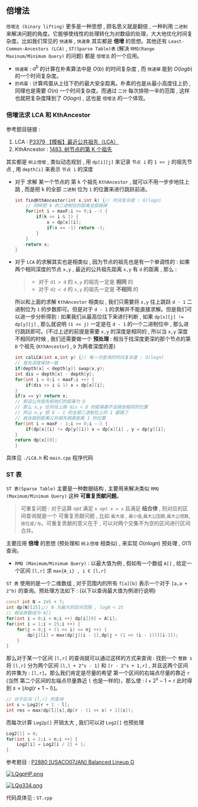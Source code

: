 #

## 倍增法

`倍增法 (binary lifting)` 更多是一种思想 , 顾名思义就是翻倍 , 一种利用 `二进制` 来解决问题的角度。它能够使线性的处理转化为对数级的处理，大大地优化时间复杂度。比如我们常见的 `快速幂` , `快速乘` 其实都是 **倍增** 的思想。其他还有 `Least-Common-Ancestors (LCA)` , `ST(Sparse Table)表` (解决 `RMQ(Range Maxinum/Minimum Query)` 的问题) 都是 `倍增法` 的一个应用。

- `快速幂` : $a^b$ 的计算在朴素算法中是 $O(b)$ 的时间复杂度 , 而 `快速幂` 能到 $O(logb)$ 的一个时间复杂度。
- `扔鸡蛋` : 计算鸡蛋从上往下扔的最大安全距离。朴素的也是从最小高度往上扔 , 同理也是需要 $O(n)$ 一个时间复杂度。而通过 `二分` 每次排除一半的范围 , 这样也就把复杂度降到了 $O(logn)$ , 这也是 `倍增法` 的一个体现。

### 倍增法求 LCA 和 KthAncestor

参考题目链接 :

1. LCA : [P3379 【模板】最近公共祖先（LCA）](https://www.luogu.com.cn/problem/P3379)
2. KthAncestor : [1483. 树节点的第 K 个祖先](https://leetcode-cn.com/problems/kth-ancestor-of-a-tree-node/)

其实都是 `树上倍增` , 类似动态规划 , 用 `dp[i][j]` 来记录 `节点 i` 的 `1 << j` 的祖先节点 , 用 `depth[i]` 来表示 `节点 i` 的深度

- 对于 求解 某一个节点的 第 k 个祖先 `KthAncestor` , 就可以不用一步步地往上跳 , 而是把 k 的全部 `二进制` 位为 `1` 的位置来进行跳跃前进。

    ```cpp
    int findKthAncestor(int x,int k) {// 时间复杂度 : O(logn)
        // 同样把 k 的二进制位的距离全部跳掉
        for(int i = maxF;i >= 0;i --) {
            if(k >> i & 1) {
                x = dp[x][i];
                if(x == -1) return -1;
            }
        }
        return x;
    }
    ```

- 对于 `LCA` 的求解其实也是相类似 , 因为节点的祖先也是有一个单调性的 : 如果两个相同深度的节点 `x,y` , 最近的公共祖先距离 `x,y` 有 `d` 的距离 , 那么 :

  > - 对于 `d1 > d` 的 `x,y` 的祖先一定是 **相同** 的
  > - 对于 `d2 < d` 的 `x,y` 的祖先一定是 **不相同** 的

    所以和上面的求解 `KthAncestor` 相类似 , 我们只需要将 `x,y` 往上跳跃 `d - 1` 二进制位为 `1` 的步数即可。但是对于 `d - 1` 的求解并不能直接求解。但是我们可以进一步分析得到 : 如果我们从最高位往下来进行判断 , 如果 `dp[x][j] != dp[y][j]` , 那么就说明 `(1 << j)` 一定是在 `d - 1` 的一个二进制位中 , 那么进行跳跃即可。(不过上述的前提是需要 `x,y` 的深度是相同的 , 所以当 `x,y` 深度不相同的时候 , 我们还需要做一个 **预处理** : 相当于找深度更深的那个节点的第 `D` 个祖先 (`KthAncestor`) , `D` 为两者深度的差)

    ```cpp
    int calLCA(int x,int y) {// 每一次查询的时间复杂度 : O(logn)
    // 首先深度保持一致
    if(depth[x] < depth[y]) swap(x,y);
    int dis = depth[x] - depth[y];
    for(int i = 0;i < maxF;i ++) {
        if(dis >> i & 1) x = dp[x][i];
    }
    if(x == y) return x;
    // 假设公共祖先和他们的距离为 D
    // 那么 x,y 任何往上跳 dis < D 的距离都不会跳到相同的位置
    // 所以 x,y 把 D - 1 的全部二进制位上的 1 都跳了
    // 就会跳到距离公共祖先相差距离 1 的位置
    for(int i = maxF - 1;i >= 0;i --) {
        if(dp[x][i] != dp[y][i]) x = dp[x][i] , y = dp[y][i];
    }
    return dp[x][0];
    }
    ```

具体见 `./LCA.h` 和 `main.cpp` 程序代码

### ST 表

`ST 表(Sparse Table)` 主要是一种数据结构 , 主要用来解决类似 `RMQ (Maximum/Minimum Query)` 这种 **可重复贡献问题**。

> 可重复问题 : 对于运算 $opt$ 满足 `x opt x = x` 且满足 **结合律** , 则对应的区间查询就是一个 可重复贡献问题 , 比如 `最大值` , `最小值`,`最大公因数`,`最大公倍数`,`按位或/与`。可重复贡献的意义在于 , 可以对两个交集不为空的区间进行区间合并。

主要应用 **倍增** 的思想 (预处理和 `树上倍增` 相类似) , 来实现 $O(nlogn)$ 预处理 , $O(1)$ 查询。

- `RMQ (Maximum/Minimum Query)` : 以最大值为例 , 假如有一个数组 `A[]` , 给定一个区间 `[l,r]` 求 `max{A_i} , i ∈ [l,r]`

`ST 表` 使用的是一个二维数组 , 对于范围内的所有 `f[a][b]` 表示一个对于 `[a,a + 2^b)` 的查询。预处理方法如下 : (以下以查询最大值为例进行说明)

```cpp
const int N = 2e5 + 7;
int dp[N][25];// N 为最大的区间范围 , logN < 25
// 假设原数组为 A[]
for(int i = 0;i < n;i ++) dp[i][0] = A[i];
for(int i = 1;i < 25;i ++) {
    for(j = 0;j + (1 << i) <= nj ++) {
        dp[j][i] = max(dp[j][i - 1],dp[j + (1 << (i - 1))][i-1]);
    }
}
```

那么对于某一个区间 `[l,r]` 的查询就可以通过这样的方式来查询 : 找到一个 `整数 s` 将 `[l,r]` 分为两个区间 `[l,l + 2^s - 1]` 和 `[r - 2^s + 1,r]` , 并且这两个区间的并集为 : `[l,r]`。那么我们肯定是尽量的希望 第一个区间的右端点尽量的靠近 `r` (当然 第二个区间的左端点尽量靠近 `l` 也是一样的)，那么使 : $l + 2^s - 1 = r$ 此时得到 $s = \lfloor log(r + 1 - l) \rfloor$。

```cpp
// 对于区间 [l,r] 的查询
int s = Log2[r + 1 - l];
int res = max(dp[l][s],dp[r - (1 << s) + 1][s]);
```

而每次计算 `Log2p[]` 开销太大 , 我们可以对 `Log2[]` 也预处理

```cpp
Log2[1] = 0;
for(int i = 2;i < n;i ++) {
    Log2[i] = Log2[i / 2] + 1;
}
```

参考题目 : [P2880 [USACO07JAN] Balanced Lineup G](https://www.luogu.com.cn/problem/P2880)

[![LQgpHP.png](https://s1.ax1x.com/2022/04/14/LQgpHP.png)](https://imgtu.com/i/LQgpHP)

[![LQg334.png](https://s1.ax1x.com/2022/04/14/LQg334.png)](https://imgtu.com/i/LQg334)

代码具体见 : `ST.cpp`
